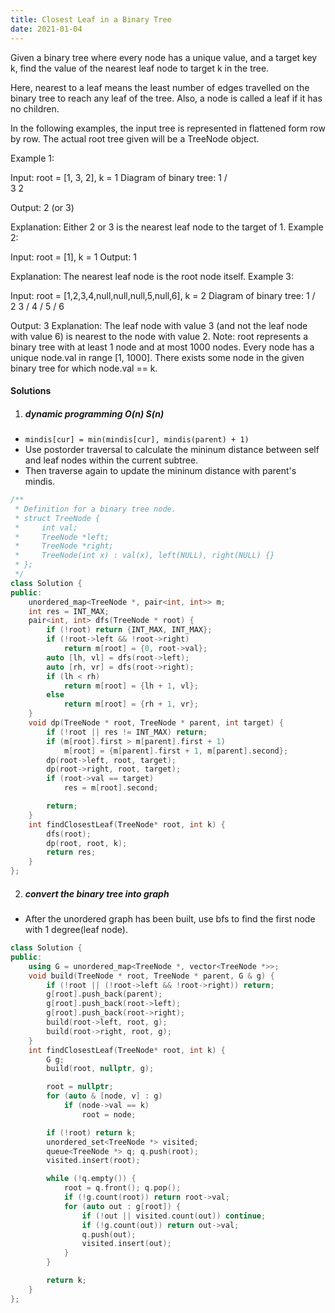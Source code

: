 ```yaml
---
title: Closest Leaf in a Binary Tree
date: 2021-01-04
---
```

Given a binary tree where every node has a unique value, and a target key k, find the value of the nearest leaf node to target k in the tree.

Here, nearest to a leaf means the least number of edges travelled on the binary tree to reach any leaf of the tree. Also, a node is called a leaf if it has no children.

In the following examples, the input tree is represented in flattened form row by row. The actual root tree given will be a TreeNode object.

Example 1:

Input:
root = [1, 3, 2], k = 1
Diagram of binary tree:
          1
         / \
        3   2

Output: 2 (or 3)

Explanation: Either 2 or 3 is the nearest leaf node to the target of 1.
Example 2:

Input:
root = [1], k = 1
Output: 1

Explanation: The nearest leaf node is the root node itself.
Example 3:

Input:
root = [1,2,3,4,null,null,null,5,null,6], k = 2
Diagram of binary tree:
             1
            / \
           2   3
          /
         4
        /
       5
      /
     6

Output: 3
Explanation: The leaf node with value 3 (and not the leaf node with value 6) is nearest to the node with value 2.
Note:
root represents a binary tree with at least 1 node and at most 1000 nodes.
Every node has a unique node.val in range [1, 1000].
There exists some node in the given binary tree for which node.val == k.

#### Solutions

1. ##### dynamic programming O(n) S(n)

- `mindis[cur] = min(mindis[cur], mindis(parent) + 1)`
- Use postorder traversal to calculate the mininum distance between self and leaf nodes within the current subtree.
- Then traverse again to update the mininum distance with parent's mindis.

```cpp
/**
 * Definition for a binary tree node.
 * struct TreeNode {
 *     int val;
 *     TreeNode *left;
 *     TreeNode *right;
 *     TreeNode(int x) : val(x), left(NULL), right(NULL) {}
 * };
 */
class Solution {
public:
    unordered_map<TreeNode *, pair<int, int>> m;
    int res = INT_MAX;
    pair<int, int> dfs(TreeNode * root) {
        if (!root) return {INT_MAX, INT_MAX};
        if (!root->left && !root->right)
            return m[root] = {0, root->val};
        auto [lh, vl] = dfs(root->left);
        auto [rh, vr] = dfs(root->right);
        if (lh < rh)
            return m[root] = {lh + 1, vl};
        else
            return m[root] = {rh + 1, vr};
    }
    void dp(TreeNode * root, TreeNode * parent, int target) {
        if (!root || res != INT_MAX) return;
        if (m[root].first > m[parent].first + 1)
            m[root] = {m[parent].first + 1, m[parent].second};
        dp(root->left, root, target);
        dp(root->right, root, target);
        if (root->val == target)
            res = m[root].second;

        return;
    }
    int findClosestLeaf(TreeNode* root, int k) {
        dfs(root);
        dp(root, root, k);
        return res;
    }
};
```

2. ##### convert the binary tree into graph

- After the unordered graph has been built, use bfs to find the first node with 1 degree(leaf node).

```cpp
class Solution {
public:
    using G = unordered_map<TreeNode *, vector<TreeNode *>>;
    void build(TreeNode * root, TreeNode * parent, G & g) {
        if (!root || (!root->left && !root->right)) return;
        g[root].push_back(parent);
        g[root].push_back(root->left);
        g[root].push_back(root->right);
        build(root->left, root, g);
        build(root->right, root, g);
    }
    int findClosestLeaf(TreeNode* root, int k) {
        G g;
        build(root, nullptr, g);

        root = nullptr;
        for (auto & [node, v] : g)
            if (node->val == k)
                root = node;

        if (!root) return k;
        unordered_set<TreeNode *> visited;
        queue<TreeNode *> q; q.push(root);
        visited.insert(root);

        while (!q.empty()) {
            root = q.front(); q.pop();
            if (!g.count(root)) return root->val;
            for (auto out : g[root]) {
                if (!out || visited.count(out)) continue;
                if (!g.count(out)) return out->val;
                q.push(out);
                visited.insert(out);
            }
        }

        return k;
    }
};
```